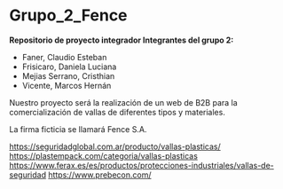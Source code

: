 # Grupo_2_Fence 
**Repositorio de proyecto integrador
Integrantes del grupo 2:**

-  Faner, Claudio Esteban
-  Frisicaro, Daniela Luciana
- Mejias Serrano, Cristhian
- Vicente, Marcos Hernán

Nuestro proyecto será la realización de un web de B2B para la comercialización de vallas de diferentes tipos y materiales.

La firma ficticia se llamará Fence S.A.

https://seguridadglobal.com.ar/producto/vallas-plasticas/
https://plastempack.com/categoria/vallas-plasticas
https://www.ferax.es/es/productos/protecciones-industriales/vallas-de-seguridad
https://www.prebecon.com/
